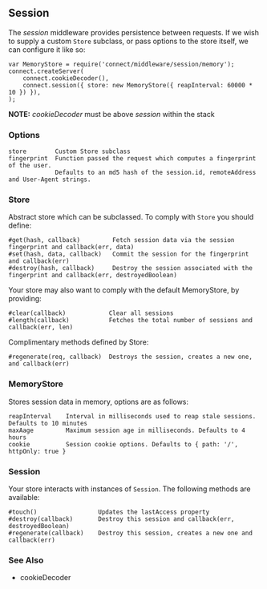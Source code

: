 ## Session

The _session_ middleware provides persistence between requests. If we wish to supply a custom `Store` subclass, or pass options to the store itself, we can configure it like so:

    var MemoryStore = require('connect/middleware/session/memory');
    connect.createServer(
		connect.cookieDecoder(),
		connect.session({ store: new MemoryStore({ reapInterval: 60000 * 10 }) }),
	);

**NOTE:** _cookieDecoder_ must be above _session_ within the stack

### Options

    store        Custom Store subclass
    fingerprint  Function passed the request which computes a fingerprint of the user.
                 Defaults to an md5 hash of the session.id, remoteAddress and User-Agent strings.

### Store

Abstract store which can be subclassed. To comply with `Store` you should define:

    #get(hash, callback)         Fetch session data via the session fingerprint and callback(err, data)
    #set(hash, data, callback)   Commit the session for the fingerprint and callback(err)
    #destroy(hash, callback)     Destroy the session associated with the fingerprint and callback(err, destroyedBoolean)

Your store may also want to comply with the default MemoryStore, by providing:

    #clear(callback)            Clear all sessions
    #length(callback)           Fetches the total number of sessions and callback(err, len)

Complimentary methods defined by Store:

    #regenerate(req, callback)  Destroys the session, creates a new one, and callback(err)

### MemoryStore

Stores session data in memory, options are as follows:

    reapInterval    Interval in milliseconds used to reap stale sessions. Defaults to 10 minutes
    maxAage         Maximum session age in milliseconds. Defaults to 4 hours
    cookie          Session cookie options. Defaults to { path: '/', httpOnly: true }

### Session

Your store interacts with instances of `Session`. The following methods are available:

    #touch()                 Updates the lastAccess property
    #destroy(callback)       Destroy this session and callback(err, destroyedBoolean)
    #regenerate(callback)    Destroy this session, creates a new one and callback(err)

### See Also

  * cookieDecoder